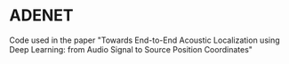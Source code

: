 # ADENET
Code used in the paper "Towards End-to-End Acoustic Localization using Deep Learning: from Audio Signal to Source Position Coordinates"
